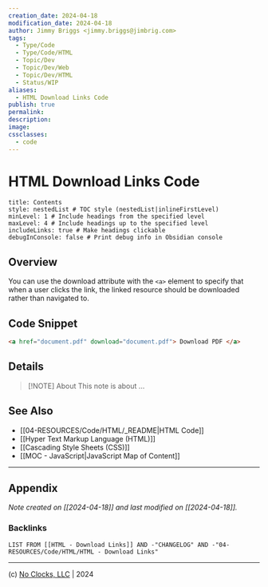 ```yaml
---
creation_date: 2024-04-18
modification_date: 2024-04-18
author: Jimmy Briggs <jimmy.briggs@jimbrig.com>
tags:
  - Type/Code
  - Type/Code/HTML
  - Topic/Dev
  - Topic/Dev/Web
  - Topic/Dev/HTML
  - Status/WIP
aliases:
  - HTML Download Links Code
publish: true
permalink:
description:
image:
cssclasses:
  - code
---
```


# HTML Download Links Code

```table-of-contents
title: Contents 
style: nestedList # TOC style (nestedList|inlineFirstLevel)
minLevel: 1 # Include headings from the specified level
maxLevel: 4 # Include headings up to the specified level
includeLinks: true # Make headings clickable
debugInConsole: false # Print debug info in Obsidian console
```

## Overview

You can use the download attribute with the `<a>` element to specify that when a user clicks the link, the linked resource should be downloaded rather than navigated to.

## Code Snippet

```html
<a href="document.pdf" download="document.pdf"> Download PDF </a>
```

## Details

> [!NOTE] About
> This note is about ...

## See Also

- [[04-RESOURCES/Code/HTML/_README|HTML Code]]
- [[Hyper Text Markup Language (HTML)]]
- [[Cascading Style Sheets (CSS)]]
- [[MOC - JavaScript|JavaScript Map of Content]]


***

## Appendix

*Note created on [[2024-04-18]] and last modified on [[2024-04-18]].*

### Backlinks

```dataview
LIST FROM [[HTML - Download Links]] AND -"CHANGELOG" AND -"04-RESOURCES/Code/HTML/HTML - Download Links"
```

***

(c) [No Clocks, LLC](https://github.com/noclocks) | 2024